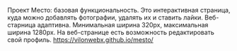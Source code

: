 Проект Место: базовая функциональность.
Это интерактивная страница, куда можно добавлять фотографии, удалять их и ставить лайки.
Веб-старница адаптивна. Минимальная ширина 320px, максимальная ширина 1280px.
На веб-странице есть возможность редактировать свой профиль.
https://vilonwebx.github.io/mesto/
